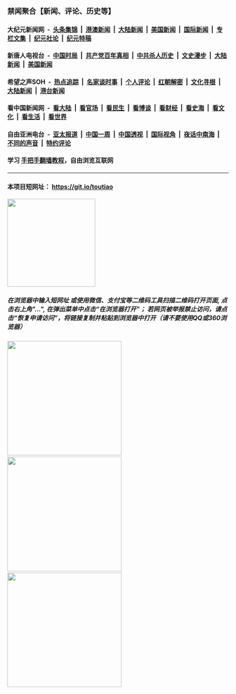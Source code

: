 ### 禁闻聚合【新闻、评论、历史等】

#### 大纪元新闻网 &nbsp;-&nbsp; [头条集锦](indexes/E头条集锦.md?t=03021802) &nbsp;|&nbsp; [港澳新闻](indexes/E港澳新闻.md?t=03021802)  &nbsp;|&nbsp; [大陆新闻](indexes/E大陆新闻.md?t=03021802) &nbsp;|&nbsp; [美国新闻](indexes/E美国新闻.md?t=03021802) &nbsp;|&nbsp; [国际新闻](indexes/E国际新闻.md?t=03021802) &nbsp;|&nbsp; [专栏文集](indexes/E专栏文集.md?t=03021802) &nbsp;|&nbsp; [纪元社论](indexes/E纪元社论.md?t=03021802) &nbsp;|&nbsp; [纪元特稿](indexes/E纪元特稿.md?t=03021802) 

#### 新唐人电视台 &nbsp;-&nbsp; [中国时局](indexes/N中国时局.md?t=03021802) &nbsp;|&nbsp; [共产党百年真相](indexes/N共产党百年真相.md?t=03021802) &nbsp;|&nbsp; [中共杀人历史](indexes/N中共杀人历史.md?t=03021802) &nbsp;|&nbsp; [文史漫步](indexes/N文史漫步.md?t=03021802) &nbsp;|&nbsp; [大陆新闻](indexes/N大陆新闻.md?t=03021802) &nbsp;|&nbsp; [美国新闻](indexes/N美国新闻.md?t=03021802)

#### 希望之声SOH &nbsp;-&nbsp; [热点追踪](indexes/H热点追踪.md?t=03021802) &nbsp;|&nbsp; [名家谈时事](indexes/H名家谈时事.md?t=03021802) &nbsp;|&nbsp; [个人评论](indexes/H个人评论.md?t=03021802)  &nbsp;|&nbsp; [红朝解密](indexes/H红朝解密.md?t=03021802) &nbsp;|&nbsp; [文化寻根](indexes/H文化寻根.md?t=03021802) &nbsp;|&nbsp; [大陆新闻](indexes/H大陆新闻.md?t=03021802) &nbsp;|&nbsp; [港台新闻](indexes/H港台新闻.md?t=03021802)

#### 看中国新闻网 &nbsp;-&nbsp; [看大陆](indexes/S看大陆.md?t=03021802) &nbsp;|&nbsp; [看官场](indexes/S看官场.md?t=03021802) &nbsp;|&nbsp; [看民生](indexes/S看民生.md?t=03021802)  &nbsp;|&nbsp; [看博谈](indexes/S看博谈.md?t=03021802) &nbsp;|&nbsp; [看财经](indexes/S看财经.md?t=03021802) &nbsp;|&nbsp; [看史海](indexes/S看史海.md?t=03021802) &nbsp;|&nbsp; [看文化](indexes/S看文化.md?t=03021802) &nbsp;|&nbsp; [看生活](indexes/S看生活.md?t=03021802) &nbsp;|&nbsp; [看世界](indexes/S看世界.md?t=03021802)

#### 自由亚洲电台 &nbsp;-&nbsp; [亚太报道](indexes/R亚太报道.md?t=03021802) &nbsp;|&nbsp; [中国一周](indexes/R中国一周.md?t=03021802) &nbsp;|&nbsp; [中国透视](indexes/R中国透视.md?t=03021802)  &nbsp;|&nbsp; [国际视角](indexes/R国际视角.md?t=03021802) &nbsp;|&nbsp; [夜话中南海](indexes/R夜话中南海.md?t=03021802) &nbsp;|&nbsp; [不同的声音](indexes/R不同的声音.md?t=03021802) &nbsp;|&nbsp; [特约评论](indexes/R特约评论.md?t=03021802)

#### 学习 [手把手翻墙教程](https://github.com/gfw-breaker/guides/wiki)，自由浏览互联网

----

#### 本项目短网址： https://git.io/toutiao
<img src="https://raw.githubusercontent.com/gfw-breaker/banned-news/master/scripts/img/qr.png" width="200px"/>  

##### 在浏览器中输入短网址 或使用微信、支付宝等二维码工具扫描二维码打开页面, 点击右上角"...", 在弹出菜单中点击“在浏览器打开”； 若网页被举报禁止访问，请点击“恢复申请访问”，将链接复制并粘贴到浏览器中打开（请不要使用QQ或360浏览器）

<img src="https://raw.githubusercontent.com/gfw-breaker/banned-news/master/scripts/img/1.png" width="260px"/> &nbsp; <img src="https://raw.githubusercontent.com/gfw-breaker/banned-news/master/scripts/img/2.png" width="260px"/> &nbsp; <img src="https://raw.githubusercontent.com/gfw-breaker/banned-news/master/scripts/img/3.png" width="260px"/>
